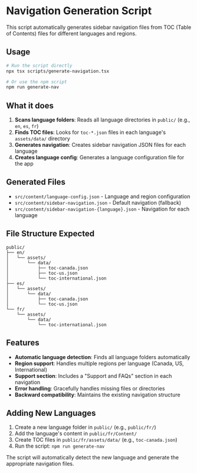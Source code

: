 # Navigation Generation Script

This script automatically generates sidebar navigation files from TOC (Table of Contents) files for different languages and regions.

## Usage

```bash
# Run the script directly
npx tsx scripts/generate-navigation.tsx

# Or use the npm script
npm run generate-nav
```

## What it does

1. **Scans language folders**: Reads all language directories in `public/` (e.g., `en`, `es`, `fr`)
2. **Finds TOC files**: Looks for `toc-*.json` files in each language's `assets/data/` directory
3. **Generates navigation**: Creates sidebar navigation JSON files for each language
4. **Creates language config**: Generates a language configuration file for the app

## Generated Files

- `src/content/language-config.json` - Language and region configuration
- `src/content/sidebar-navigation.json` - Default navigation (fallback)
- `src/content/sidebar-navigation-{language}.json` - Navigation for each language

## File Structure Expected

```
public/
├── en/
│   └── assets/
│       └── data/
│           ├── toc-canada.json
│           ├── toc-us.json
│           └── toc-international.json
├── es/
│   └── assets/
│       └── data/
│           ├── toc-canada.json
│           └── toc-us.json
└── fr/
    └── assets/
        └── data/
            └── toc-international.json
```

## Features

- **Automatic language detection**: Finds all language folders automatically
- **Region support**: Handles multiple regions per language (Canada, US, International)
- **Support section**: Includes a "Support and FAQs" section in each navigation
- **Error handling**: Gracefully handles missing files or directories
- **Backward compatibility**: Maintains the existing navigation structure

## Adding New Languages

1. Create a new language folder in `public/` (e.g., `public/fr/`)
2. Add the language's content in `public/fr/Content/`
3. Create TOC files in `public/fr/assets/data/` (e.g., `toc-canada.json`)
4. Run the script: `npm run generate-nav`

The script will automatically detect the new language and generate the appropriate navigation files.
